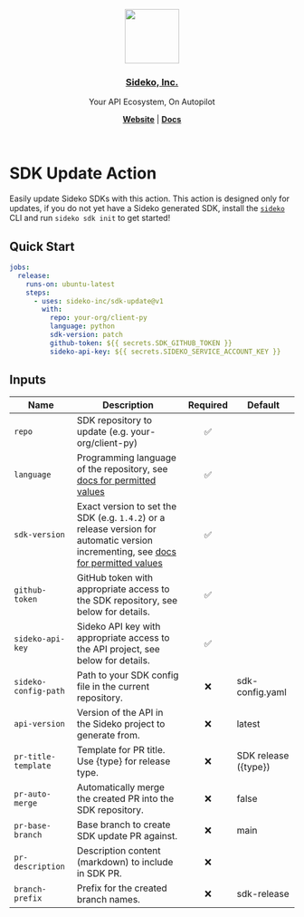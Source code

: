 <p align="center">
  <a href="https://sideko.dev">
    <img src="https://storage.googleapis.com/sideko.appspot.com/public_assets/website_assets/logo-symbol.svg" height="96">
    <h3 align="center">Sideko, Inc.</h3>
  </a>
</p>

<p align="center">
  Your API Ecosystem, On Autopilot
</p>

<p align="center">
  <a href="https://sideko.dev"><strong>Website</strong></a> |
  <a href="https://docs.sideko.dev"><strong>Docs</strong></a>
</p>
<br/>

# SDK Update Action

Easily update Sideko SDKs with this action. This action is designed only for updates,
if you do not yet have a Sideko generated SDK, install the [`sideko`](https://github.com/Sideko-Inc/sideko) CLI and run `sideko sdk init` to get started!

## Quick Start

```yaml
jobs:
  release:
    runs-on: ubuntu-latest
    steps:
      - uses: sideko-inc/sdk-update@v1
        with:
          repo: your-org/client-py
          language: python
          sdk-version: patch
          github-token: ${{ secrets.SDK_GITHUB_TOKEN }}
          sideko-api-key: ${{ secrets.SIDEKO_SERVICE_ACCOUNT_KEY }}
```

## Inputs

| Name                 | Description                                                                                                                                                                                | Required | Default              |
| -------------------- | ------------------------------------------------------------------------------------------------------------------------------------------------------------------------------------------ | :------: | -------------------- |
| `repo`               | SDK repository to update (e.g. your-org/client-py)                                                                                                                                         |    ✅    |                      |
| `language`           | Programming language of the repository, see [docs for permitted values](https://docs.sideko.dev/references/sideko/generate-sdk)                                                            |    ✅    |                      |
| `sdk-version`        | Exact version to set the SDK (e.g. `1.4.2`) or a release version for automatic version incrementing, see [docs for permitted values](https://docs.sideko.dev/references/sideko/update-sdk) |    ✅    |                      |
| `github-token`       | GitHub token with appropriate access to the SDK repository, see below for details.                                                                                                         |    ✅    |                      |
| `sideko-api-key`     | Sideko API key with appropriate access to the API project, see below for details.                                                                                                          |    ✅    |                      |
| `sideko-config-path` | Path to your SDK config file in the current repository.                                                                                                                                    |    ❌    | sdk-config.yaml      |
| `api-version`        | Version of the API in the Sideko project to generate from.                                                                                                                                 |    ❌    | latest               |
| `pr-title-template`  | Template for PR title. Use {type} for release type.                                                                                                                                        |    ❌    | SDK release ({type}) |
| `pr-auto-merge`      | Automatically merge the created PR into the SDK repository.                                                                                                                                |    ❌    | false                |
| `pr-base-branch`     | Base branch to create SDK update PR against.                                                                                                                                               |    ❌    | main                 |
| `pr-description`     | Description content (markdown) to include in SDK PR.                                                                                                                                       |    ❌    |                      |
| `branch-prefix`      | Prefix for the created branch names.                                                                                                                                                       |    ❌    | sdk-release          |
